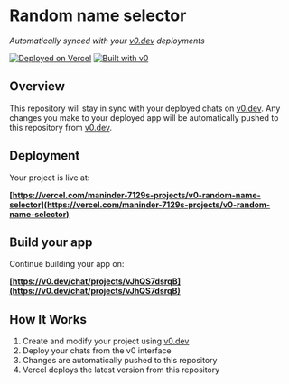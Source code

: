 # Random name selector

*Automatically synced with your [v0.dev](https://v0.dev) deployments*

[![Deployed on Vercel](https://img.shields.io/badge/Deployed%20on-Vercel-black?style=for-the-badge&logo=vercel)](https://vercel.com/maninder-7129s-projects/v0-random-name-selector)
[![Built with v0](https://img.shields.io/badge/Built%20with-v0.dev-black?style=for-the-badge)](https://v0.dev/chat/projects/vJhQS7dsrqB)

## Overview

This repository will stay in sync with your deployed chats on [v0.dev](https://v0.dev).
Any changes you make to your deployed app will be automatically pushed to this repository from [v0.dev](https://v0.dev).

## Deployment

Your project is live at:

**[https://vercel.com/maninder-7129s-projects/v0-random-name-selector](https://vercel.com/maninder-7129s-projects/v0-random-name-selector)**

## Build your app

Continue building your app on:

**[https://v0.dev/chat/projects/vJhQS7dsrqB](https://v0.dev/chat/projects/vJhQS7dsrqB)**

## How It Works

1. Create and modify your project using [v0.dev](https://v0.dev)
2. Deploy your chats from the v0 interface
3. Changes are automatically pushed to this repository
4. Vercel deploys the latest version from this repository
